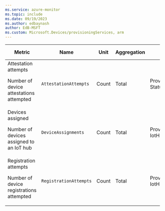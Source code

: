 ```yaml
---
ms.service: azure-monitor
ms.topic: include
ms.date: 09/19/2023
ms.author: edbaynash
author: EdB-MSFT
ms.custom: Microsoft.Devices/provisioningServices, arm
---
```

  
  
|Metric|Name|Unit|Aggregation|Dimensions|Time Grains|DS Export|
|---|---|---|---|---|---|---|
|Attestation attempts<p><p>Number of device attestations attempted |`AttestationAttempts` |Count |Total |ProvisioningServiceName, Status, Protocol|PT1M |Yes|
|Devices assigned<p><p>Number of devices assigned to an IoT hub |`DeviceAssignments` |Count |Total |ProvisioningServiceName, IotHubName|PT1M |Yes|
|Registration attempts<p><p>Number of device registrations attempted |`RegistrationAttempts` |Count |Total |ProvisioningServiceName, IotHubName, Status|PT1M |Yes|